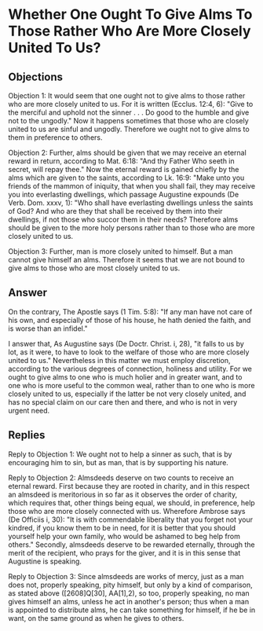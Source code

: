 # Whether One Ought To Give Alms To Those Rather Who Are More Closely United To Us?

## Objections

Objection 1: It would seem that one ought not to give alms to those rather who are more closely united to us. For it is written (Ecclus. 12:4, 6): "Give to the merciful and uphold not the sinner . . . Do good to the humble and give not to the ungodly." Now it happens sometimes that those who are closely united to us are sinful and ungodly. Therefore we ought not to give alms to them in preference to others.

Objection 2: Further, alms should be given that we may receive an eternal reward in return, according to Mat. 6:18: "And thy Father Who seeth in secret, will repay thee." Now the eternal reward is gained chiefly by the alms which are given to the saints, according to Lk. 16:9: "Make unto you friends of the mammon of iniquity, that when you shall fail, they may receive you into everlasting dwellings, which passage Augustine expounds (De Verb. Dom. xxxv, 1): "Who shall have everlasting dwellings unless the saints of God? And who are they that shall be received by them into their dwellings, if not those who succor them in their needs? Therefore alms should be given to the more holy persons rather than to those who are more closely united to us.

Objection 3: Further, man is more closely united to himself. But a man cannot give himself an alms. Therefore it seems that we are not bound to give alms to those who are most closely united to us.

## Answer

On the contrary, The Apostle says (1 Tim. 5:8): "If any man have not care of his own, and especially of those of his house, he hath denied the faith, and is worse than an infidel."

I answer that, As Augustine says (De Doctr. Christ. i, 28), "it falls to us by lot, as it were, to have to look to the welfare of those who are more closely united to us." Nevertheless in this matter we must employ discretion, according to the various degrees of connection, holiness and utility. For we ought to give alms to one who is much holier and in greater want, and to one who is more useful to the common weal, rather than to one who is more closely united to us, especially if the latter be not very closely united, and has no special claim on our care then and there, and who is not in very urgent need.

## Replies

Reply to Objection 1: We ought not to help a sinner as such, that is by encouraging him to sin, but as man, that is by supporting his nature.

Reply to Objection 2: Almsdeeds deserve on two counts to receive an eternal reward. First because they are rooted in charity, and in this respect an almsdeed is meritorious in so far as it observes the order of charity, which requires that, other things being equal, we should, in preference, help those who are more closely connected with us. Wherefore Ambrose says (De Officiis i, 30): "It is with commendable liberality that you forget not your kindred, if you know them to be in need, for it is better that you should yourself help your own family, who would be ashamed to beg help from others." Secondly, almsdeeds deserve to be rewarded eternally, through the merit of the recipient, who prays for the giver, and it is in this sense that Augustine is speaking.

Reply to Objection 3: Since almsdeeds are works of mercy, just as a man does not, properly speaking, pity himself, but only by a kind of comparison, as stated above ([2608]Q[30], AA[1],2), so too, properly speaking, no man gives himself an alms, unless he act in another's person; thus when a man is appointed to distribute alms, he can take something for himself, if he be in want, on the same ground as when he gives to others.